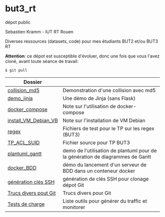 # but3_rt
dépot public

Sebastien Kramm - IUT RT Rouen

Diverses ressources (datasets, code) pour mes étudiants BUT2 et/ou BUT3 RT


**Attention**: ce dépot est susceptible d'évoluer, donc une fois que vous l'avez cloné, avant toute séance de travail:
```
$ git pull
```


|  Dossier                          |             |
|-----------------------------------|-------------| 
| [collision_md5](collision_md5/)   | Demonstration d'une collision avec md5 |
| [demo_jinja](demo_jinja/)         |  Une démo de Jinja (sans Flask) |
| [docker_compose](docker_compose)  | Note sur l'utilisation de docker-compose |
| [install_VM_Debian_VB](install_VM_Debian_VB) |  Note sur l'installation de VM Debian |
| [regex](regex/)                   |  Fichiers de test pour le TP sur les regex (BUT3) |
| [TP_ACL_SUID](TP_ACL_SUID/)       | Fichier source pour TP BUT3 |
| [plantuml_gantt](plantuml_gantt/) | demo de l'utilisation de plantuml pour de<br>la génération de diagrammes de Gantt |
| [docker_BDD](docker_BDD/)         | démo du lancement d'un serveur de BDD dans un conteneur docker |
| [génération clés SSH](SSH_keys/)  | génération de clés SSH pour clonage dépot Git |
| [Trucs divers pout Git](git_TA)   | Trucs divers pour Git |
| [Tests de charge](load_test)      | Liste outils pour générer du traffic et monitorer |


